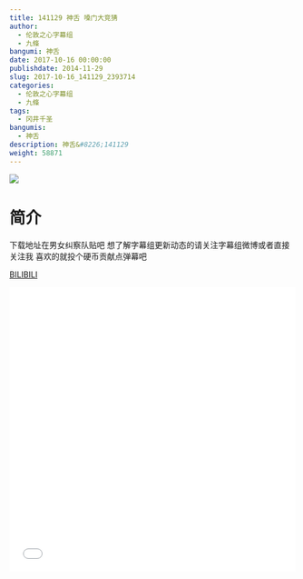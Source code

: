 ```yaml
---
title: 141129 神舌 嗓门大竞猜
author: 
  - 伦敦之心字幕组
  - 九條
bangumi: 神舌
date: 2017-10-16 00:00:00
publishdate: 2014-11-29
slug: 2017-10-16_141129_2393714
categories: 
  - 伦敦之心字幕组
  - 九條
tags: 
  - 冈井千圣
bangumis: 
  - 神舌
description: 神舌&#8226;141129
weight: 58871
---
```


![](https://i.imgur.com/5RoGn9A.jpg)

# 简介  
下载地址在男女纠察队贴吧 想了解字幕组更新动态的请关注字幕组微博或者直接关注我 喜欢的就投个硬币贡献点弹幕吧

  [BILIBILI](https://www.bilibili.com/video/av2393714/)


<div class="vcontainer">  <iframe class='video' src="//www.bilibili.com/blackboard/player.html?aid=2393714" width="100%" height="500" frameborder="0" allowfullscreen="allowfullscreen"></iframe></div>
